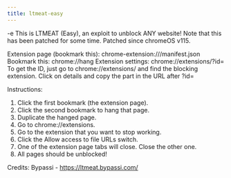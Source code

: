 ```yaml
---
title: ltmeat-easy
---
```


-e 
This is LTMEAT (Easy), an exploit to unblock ANY website! Note that this has been patched for some time.
Patched since chromeOS v115.

Extension page (bookmark this): chrome-extension://<extensionidhere>/manifest.json
Bookmark this: chrome://hang
Extension settings: chrome://extensions/?id=<extensionidhere>
To get the ID, just go to chrome://extensions/ and find the blocking extension. Click on details and copy the part in the URL after ?id=

Instructions:
1. Click the first bookmark (the extension page).
2. Click the second bookmark to hang that page.
3. Duplicate the hanged page.
4. Go to chrome://extensions.
5. Go to the extension that you want to stop working.
6. Click the Allow access to file URLs switch.
7. One of the extension page tabs will close. Close the other one.
8. All pages should be unblocked!

Credits: Bypassi - https://ltmeat.bypassi.com/
